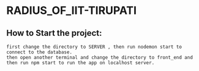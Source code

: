 # RADIUS_OF_IIT-TIRUPATI
## How to Start the project:
    first change the directory to SERVER , then run nodemon start to connect to the database.
    then open another terminal and change the directory to front_end and then run npm start to run the app on localhost server.